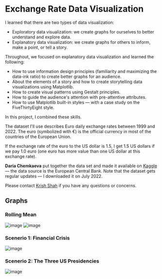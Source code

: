 # Exchange Rate Data Visualization

I learned that there are two types of data visualization:

- Exploratory data visualization: we create graphs for ourselves to better understand and explore data.
- Explanatory data visualization: we create graphs for others to inform, make a point, or tell a story.

Throughout, we focused on explanatory data visualization and learned the following:

- How to use information design principles (familiarity and maximizing the data-ink ratio) to create better graphs for an audience.
- About the elements of a story and how to create storytelling data visualizations using Matplotlib.
- How to create visual patterns using Gestalt principles.
- How to guide the audience's attention with pre-attentive attributes.
- How to use Matplotlib built-in styles — with a case study on the FiveThirtyEight style.

In this project, I combined these skills.

The dataset I'll use describes Euro daily exchange rates between 1999 and 2022. The euro (symbolized with €) is the official currency in most of the countries of the European Union.

If the exchange rate of the euro to the US dollar is 1.5, I get 1.5 US dollars if we pay 1.0 euro (one euro has more value than one US dollar at this exchange rate).

**Daria Chemkaeva** put together the data set and made it available on [Kaggle](https://www.kaggle.com/datasets/lsind18/euro-exchange-daily-rates-19992020) — the data source is the European Central Bank. Note that the dataset gets regular updates — I downloaded it on July 2022.

Please contact [Krish Shah](mailto:2003kshah@gmail.com) if you have any questions or concerns. 

## Graphs

### Rolling Mean
![image](https://user-images.githubusercontent.com/63075612/181342665-ed005a01-5190-4bb5-ad60-072a07283b65.png)
![image](https://user-images.githubusercontent.com/63075612/181342726-e5b3d7e6-9e11-48e8-a8ad-95eb3e03d500.png)

### Scenerio 1: Financial Crisis
![image](https://user-images.githubusercontent.com/63075612/181342786-435991b1-6c92-445c-bce0-62d77d366070.png)

### Scenerio 2: The Three US Presidencies
![image](https://user-images.githubusercontent.com/63075612/181342852-5870ecd4-b2d2-4bcd-b1d5-e8cd5b84afd6.png)


